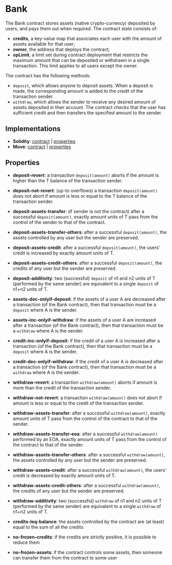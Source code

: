 # Bank

The Bank contract stores assets (native crypto-currency) deposited by users, and pays them out when required.
The contract state consists of:
- **credits**, a key-value map that associates each user with the amount of assets available for that user;
- **owner**, the address that deploys the contract;
- **opLimit**, a limit set during contract deployment that restricts the maximum amount that can be deposited or withdrawn in a single transaction. This limit applies to all users except the owner.

The contract has the following methods:
- `deposit`, which allows anyone to deposit assets. When a deposit is made, the corresponding amount is added to the credit of the transaction sender. 
- `withdraw`, which allows the sender to receive any desired amount of assets deposited in their account. The contract checks that the user has sufficient credit and then transfers the specified amount to the sender. 

## Implementations

- **Solidity**: [contract](certora/Bank.sol) | [properties](certora/)
- **Move**: [contract](move/sources/bank.move) | [properties](move/specs)
  
## Properties

- <a name="deposit-revert">**deposit-revert**</a>: a transaction `deposit(amount)` aborts if the amount is higher than the T balance of the transaction sender.

- <a name="deposit-not-revert">**deposit-not-revert**</a>: (up-to overflows) a transaction `deposit(amount)` does not abort if amount is less or equal to the T balance of the transaction sender.

- <a name="deposit-assets-transfer">**deposit-assets-transfer**</a>: (if sender is not the contract) after a successful `deposit(amount)`, exactly amount units of T pass from the control of the sender to that of the contract.

- **deposit-assets-transfer-others**: after a successful `deposit(amount)`, the assets controlled by any user but the sender are preserved.

- <a name="deposit-assets-credit">**deposit-assets-credit**</a>: after a successful `deposit(amount)`, the users' credit is increased by exactly amount units of T.

- **deposit-assets-credit-others**: after a successful `deposit(amount)`, the credits of any user but the sender are preserved.

- <a name="deposit-additivity">**deposit-additivity**</a>: two (successful) `deposit` of n1 and n2 units of T (performed by the same sender) are equivalent to a single `deposit` of n1+n2 units of T.

- <a name="assets-dec-onlyif-deposit">**assets-dec-onlyif-deposit**</a>: if the assets of a user A are decreased after a transaction (of the Bank contract), then that transaction must be a `deposit` where A is the sender.

- **assets-inc-onlyif-withdraw**: if the assets of a user A are increased after a transaction (of the Bank contract), then that transaction must be a `withdraw` where A is the sender.

- **credit-inc-onlyif-deposit**: if the credit of a user A is increased after a transaction (of the Bank contract), then that transaction must be a `deposit` where A is the sender.

- **credit-dec-onlyif-withdraw**: if the credit of a user A is decreased after a transaction (of the Bank contract), then that transaction must be a `withdraw` where A is the sender.

- **withdraw-revert**: a transaction `withdraw(amount)` aborts if amount is more than the credit of the transaction sender.

- **withdraw-not-revert**: a transaction `withdraw(amount)` does not abort if amount is less or equal to the credit of the transaction sender.

- <a name="withdraw-assets-transfer">**withdraw-assets-transfer**</a>: after a successful `withdraw(amount)`, exactly amount units of T pass from the control of the contract to that of the sender.

- <a name="withdraw-assets-transfer-eoa">**withdraw-assets-transfer-eoa**</a>: after a successful `withdraw(amount)` performed by an EOA, exactly amount units of T pass from the control of the contract to that of the sender.

- **withdraw-assets-transfer-others**: after a successful `withdraw(amount)`, the assets controlled by any user but the sender are preserved.

- **withdraw-assets-credit**: after a successful `withdraw(amount)`, the users' credit is decreased by exactly amount units of T.

- **withdraw-assets-credit-others**: after a successful `withdraw(amount)`, the credits of any user but the sender are preserved.

- **withdraw-additivity**: two (successful) `withdraw` of n1 and n2 units of T (performed by the same sender) are equivalent to a single `withdraw` of n1+n2 units of T.

- <a name="credits-leq-balance">**credits-leq-balance**</a>: the assets controlled by the contract are (at least) equal to the sum of all the credits 

- <a name="no-frozen-credits">**no-frozen-credits**</a>: if the credits are strictly positive, it is possible to reduce them

- <a name="no-frozen-assets">**no-frozen-assets**</a>: if the contract controls some assets, then someone can transfer them from the contract to some user
